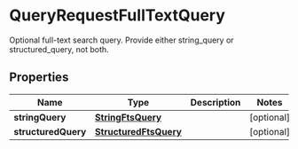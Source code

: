 

# QueryRequestFullTextQuery

Optional full-text search query. Provide either string_query or structured_query, not both.

## Properties

| Name | Type | Description | Notes |
|------------ | ------------- | ------------- | -------------|
|**stringQuery** | [**StringFtsQuery**](StringFtsQuery.md) |  |  [optional] |
|**structuredQuery** | [**StructuredFtsQuery**](StructuredFtsQuery.md) |  |  [optional] |



